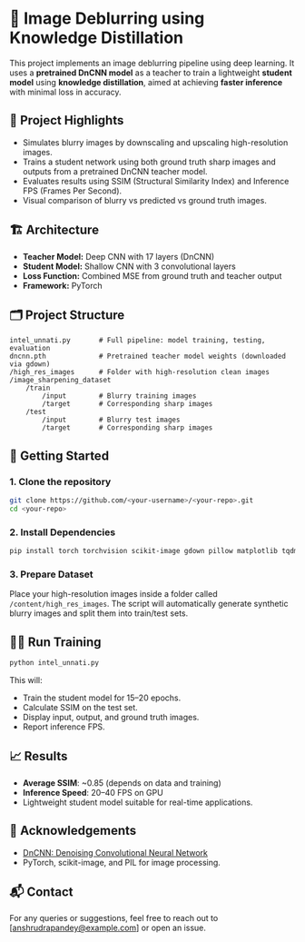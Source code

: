
# 🧠 Image Deblurring using Knowledge Distillation

This project implements an image deblurring pipeline using deep learning. It uses a **pretrained DnCNN model** as a teacher to train a lightweight **student model** using **knowledge distillation**, aimed at achieving **faster inference** with minimal loss in accuracy.

## 📌 Project Highlights

- Simulates blurry images by downscaling and upscaling high-resolution images.
- Trains a student network using both ground truth sharp images and outputs from a pretrained DnCNN teacher model.
- Evaluates results using SSIM (Structural Similarity Index) and Inference FPS (Frames Per Second).
- Visual comparison of blurry vs predicted vs ground truth images.

## 🏗️ Architecture

- **Teacher Model:** Deep CNN with 17 layers (DnCNN)
- **Student Model:** Shallow CNN with 3 convolutional layers
- **Loss Function:** Combined MSE from ground truth and teacher output
- **Framework:** PyTorch

## 🗂️ Project Structure

```
intel_unnati.py       # Full pipeline: model training, testing, evaluation
dncnn.pth             # Pretrained teacher model weights (downloaded via gdown)
/high_res_images      # Folder with high-resolution clean images
/image_sharpening_dataset
    /train
        /input        # Blurry training images
        /target       # Corresponding sharp images
    /test
        /input        # Blurry test images
        /target       # Corresponding sharp images
```

## 🚀 Getting Started

### 1. Clone the repository

```bash
git clone https://github.com/<your-username>/<your-repo>.git
cd <your-repo>
```

### 2. Install Dependencies

```bash
pip install torch torchvision scikit-image gdown pillow matplotlib tqdm
```

### 3. Prepare Dataset

Place your high-resolution images inside a folder called `/content/high_res_images`. The script will automatically generate synthetic blurry images and split them into train/test sets.

## 🏃‍♂️ Run Training

```bash
python intel_unnati.py
```

This will:

- Train the student model for 15–20 epochs.
- Calculate SSIM on the test set.
- Display input, output, and ground truth images.
- Report inference FPS.

## 📈 Results

- **Average SSIM**: ~0.85 (depends on data and training)
- **Inference Speed**: 20–40 FPS on GPU
- Lightweight student model suitable for real-time applications.

## 🤝 Acknowledgements

- [DnCNN: Denoising Convolutional Neural Network](https://github.com/SaoYan/DnCNN)
- PyTorch, scikit-image, and PIL for image processing.


## 📬 Contact

For any queries or suggestions, feel free to reach out to [anshrudrapandey@example.com] or open an issue.
